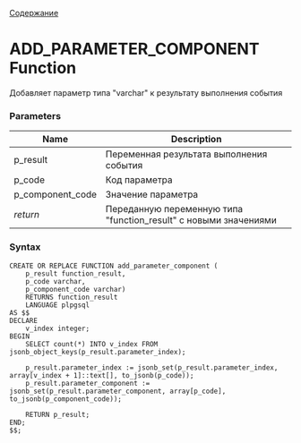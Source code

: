 [Содержание](index.md)

# **ADD_PARAMETER_COMPONENT Function**
Добавляет параметр типа "varchar" к результату выполнения события

### Parameters
| Name             | Description                                                      |
|------------------|------------------------------------------------------------------|
| p_result         | Переменная результата выполнения события                         |
| p_code           | Код параметра                                                    |
| p_component_code | Значение параметра                                               |
| *return*         | Переданную переменную типа "function_result" с новыми значениями |

### Syntax
    CREATE OR REPLACE FUNCTION add_parameter_component (
        p_result function_result,
        p_code varchar,
        p_component_code varchar)
        RETURNS function_result
        LANGUAGE plpgsql
    AS $$
    DECLARE
        v_index integer;
    BEGIN
        SELECT count(*) INTO v_index FROM jsonb_object_keys(p_result.parameter_index);
    
        p_result.parameter_index := jsonb_set(p_result.parameter_index, array[v_index + 1]::text[], to_jsonb(p_code));
        p_result.parameter_component := jsonb_set(p_result.parameter_component, array[p_code], to_jsonb(p_component_code));
    
        RETURN p_result;
    END;
    $$;
